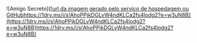 ![Amigo Secreto]([[url da imagem gerado pelo serviço de hospedagem ou GitHub](https://1drv.ms/i/s!AhoPPjkDGLvW4ndKLCa2fs4Iodg2?e=w3uN8B)https://1drv.ms/i/s!AhoPPjkDGLvW4ndKLCa2fs4Iodg2?e=w3uN8B](https://1drv.ms/i/s!AhoPPjkDGLvW4ndKLCa2fs4Iodg2?e=w3uN8B)https://1drv.ms/i/s!AhoPPjkDGLvW4ndKLCa2fs4Iodg2?e=w3uN8B)
